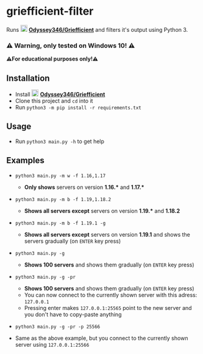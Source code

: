 # griefficient-filter

Runs [<img src="https://camo.githubusercontent.com/b079fe922f00c4b86f1b724fbc2e8141c468794ce8adbc9b7456e5e1ad09c622/68747470733a2f2f6564656e742e6769746875622e696f2f537570657254696e7949636f6e732f696d616765732f7376672f6769746875622e737667" alt="gh" width="18"/>](https://github.com/Odyssey346/Griefficient) **[Odyssey346/Griefficient](https://github.com/Odyssey346/Griefficient)** and filters it's output using Python 3.

### ⚠️ Warning, only tested on Windows 10! ⚠️

**⚠For educational purposes only!⚠**

## Installation

- Install [<img src="https://camo.githubusercontent.com/b079fe922f00c4b86f1b724fbc2e8141c468794ce8adbc9b7456e5e1ad09c622/68747470733a2f2f6564656e742e6769746875622e696f2f537570657254696e7949636f6e732f696d616765732f7376672f6769746875622e737667" alt="gh" width="18"/>](https://github.com/Odyssey346/Griefficient) **[Odyssey346/Griefficient](https://github.com/Odyssey346/Griefficient)**
- Clone this project and `cd` into it
- Run `python3 -m pip install -r requirements.txt`

## Usage

- Run `python3 main.py -h` to get help
  
## Examples

- `python3 main.py -m w -f 1.16,1.17`
  - **Only shows** servers on version **1.16.\*** and **1.17.\***

- `python3 main.py -m b -f 1.19,1.18.2`
  - **Shows all servers except** servers on version **1.19.\*** and **1.18.2**

- `python3 main.py -m b -f 1.19.1 -g`
  - **Shows all servers except** servers on version **1.19.1** and shows the servers gradually (on `ENTER` key press)
  
- `python3 main.py -g`
  - **Shows 100 servers** and shows them gradually (on `ENTER` key press)

- `python3 main.py -g -pr`
  - **Shows 100 servers** and shows them gradually (on `ENTER` key press)
  - You can now connect to the currently shown server with this adress: `127.0.0.1`
  - Pressing enter makes `127.0.0.1:25565` point to the new server and you don't have to copy-paste anything

- `python3 main.py -g -pr -p 25566`
- Same as the above example, but you connect to the currently shown server using `127.0.0.1:25566`